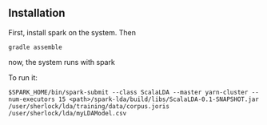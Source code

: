 

## Installation

First, install spark on the system. Then

```shell
gradle assemble
```

now, the system runs with
spark

To run it:
```
$SPARK_HOME/bin/spark-submit --class ScalaLDA --master yarn-cluster --num-executors 15 <path>/spark-lda/build/libs/ScalaLDA-0.1-SNAPSHOT.jar /user/sherlock/lda/training/data/corpus.joris /user/sherlock/lda/myLDAModel.csv
```

